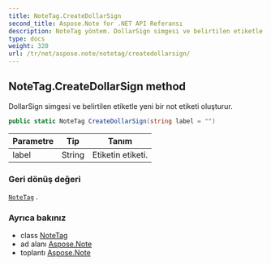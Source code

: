 ```yaml
---
title: NoteTag.CreateDollarSign
second_title: Aspose.Note for .NET API Referansı
description: NoteTag yöntem. DollarSign simgesi ve belirtilen etiketle yeni bir not etiketi oluşturur.
type: docs
weight: 320
url: /tr/net/aspose.note/notetag/createdollarsign/
---
```

## NoteTag.CreateDollarSign method

DollarSign simgesi ve belirtilen etiketle yeni bir not etiketi oluşturur.

```csharp
public static NoteTag CreateDollarSign(string label = "")
```

| Parametre | Tip | Tanım |
| --- | --- | --- |
| label | String | Etiketin etiketi. |

### Geri dönüş değeri

[`NoteTag`](../) .

### Ayrıca bakınız

* class [NoteTag](../)
* ad alanı [Aspose.Note](../../notetag/)
* toplantı [Aspose.Note](../../../)


